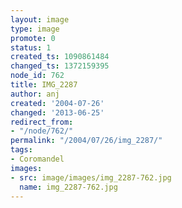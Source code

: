 ```yaml
---
layout: image
type: image
promote: 0
status: 1
created_ts: 1090861484
changed_ts: 1372159395
node_id: 762
title: IMG_2287
author: anj
created: '2004-07-26'
changed: '2013-06-25'
redirect_from:
- "/node/762/"
permalink: "/2004/07/26/img_2287/"
tags:
- Coromandel
images:
- src: image/images/img_2287-762.jpg
  name: img_2287-762.jpg
---
```


